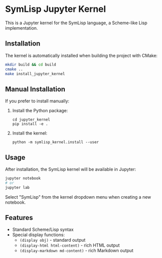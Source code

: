 # SymLisp Jupyter Kernel

This is a Jupyter kernel for the SymLisp language, a Scheme-like Lisp implementation.

## Installation

The kernel is automatically installed when building the project with CMake:

```bash
mkdir build && cd build
cmake ..
make install_jupyter_kernel
```

## Manual Installation

If you prefer to install manually:

1. Install the Python package:
   ```
   cd jupyter_kernel
   pip install -e .
   ```

2. Install the kernel:
   ```
   python -m symlisp_kernel.install --user
   ```

## Usage

After installation, the SymLisp kernel will be available in Jupyter:

```bash
jupyter notebook
# or
jupyter lab
```

Select "SymLisp" from the kernel dropdown menu when creating a new notebook.

## Features

- Standard Scheme/Lisp syntax
- Special display functions:
  - `(display obj)` - standard output
  - `(display-html html-content)` - rich HTML output
  - `(display-markdown md-content)` - rich Markdown output